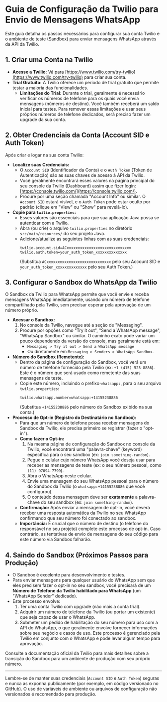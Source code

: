 # Guia de Configuração da Twilio para Envio de Mensagens WhatsApp

Este guia detalha os passos necessários para configurar sua conta Twilio e o ambiente de teste (Sandbox) para enviar mensagens WhatsApp através da API da Twilio.

## 1. Criar uma Conta na Twilio

*   **Acesse a Twilio:** Vá para [https://www.twilio.com/try-twilio](https://www.twilio.com/try-twilio) para criar sua conta.
*   **Trial Gratuito:** A Twilio oferece um período de trial gratuito que permite testar a maioria das funcionalidades.
    *   **Limitações do Trial:** Durante o trial, geralmente é necessário verificar os números de telefone para os quais você envia mensagens (números de destino). Você também receberá um saldo inicial para testes. Para remover essas limitações e usar seus próprios números de telefone dedicados, será preciso fazer um upgrade da sua conta.

## 2. Obter Credenciais da Conta (Account SID e Auth Token)

Após criar e logar na sua conta Twilio:

*   **Localize suas Credenciais:**
    *   O `Account SID` (Identificador da Conta) e o `Auth Token` (Token de Autenticação) são as suas chaves de acesso à API da Twilio.
    *   Você geralmente encontrará esses valores na página principal do seu console da Twilio (Dashboard) assim que fizer login: [https://console.twilio.com/](https://console.twilio.com/).
    *   Procure por uma seção chamada "Account Info" ou similar. O `Account SID` estará visível, e o `Auth Token` pode estar oculto por padrão (clique em "View" ou "Show" para revelá-lo).
*   **Copie para `twilio.properties`:**
    *   Esses valores são essenciais para que sua aplicação Java possa se autenticar com a Twilio.
    *   Abra (ou crie) o arquivo `twilio.properties` no diretório `src/main/resources/` do seu projeto Java.
    *   Adicione/atualize as seguintes linhas com as suas credenciais:
        ```properties
        twilio.account.sid=ACxxxxxxxxxxxxxxxxxxxxxxxxxxxxx
        twilio.auth.token=your_auth_token_xxxxxxxxxxxxxx
        ```
        (Substitua `ACxxxxxxxxxxxxxxxxxxxxxxxxxxxxx` pelo seu Account SID e `your_auth_token_xxxxxxxxxxxxxx` pelo seu Auth Token.)

## 3. Configurar o Sandbox do WhatsApp da Twilio

O Sandbox da Twilio para WhatsApp permite que você envie e receba mensagens WhatsApp imediatamente, usando um número de telefone compartilhado pela Twilio, sem precisar esperar pela aprovação de um número próprio.

*   **Acessar o Sandbox:**
    1.  No console da Twilio, navegue até a seção de "Messaging".
    2.  Procure por opções como "Try it out", "Send a WhatsApp message", "WhatsApp Sandbox" ou similar. O caminho exato pode variar um pouco dependendo da versão do console, mas geralmente está em:
        *   `Messaging > Try it out > Send a WhatsApp message`
        *   Ou diretamente em `Messaging > Senders > WhatsApp Sandbox`.
*   **Número do Sandbox (Remetente):**
    *   Dentro da página de configuração do Sandbox, você verá um número de telefone fornecido pela Twilio (ex: `+1 (415) 523-8886`). Este é o número que será usado como remetente das suas mensagens de teste.
    *   Copie este número, incluindo o prefixo `whatsapp:`, para o seu arquivo `twilio.properties`:
        ```properties
        twilio.whatsapp.number=whatsapp:+14155238886
        ```
        (Substitua `+14155238886` pelo número do Sandbox exibido na sua conta.)
*   **Processo de Opt-in (Registro do Destinatário no Sandbox):**
    *   Para que um número de telefone possa receber mensagens do Sandbox da Twilio, ele precisa primeiro se registrar (fazer o "opt-in").
    *   **Como fazer o Opt-in:**
        1.  Na mesma página de configuração do Sandbox no console da Twilio, você encontrará uma "palavra-chave" (keyword) específica para o seu sandbox (ex: `join something-random`).
        2.  Pegue o celular cujo número WhatsApp você deseja usar para receber as mensagens de teste (ex: o seu número pessoal, como `(11) 97094-7799`).
        3.  Abra o WhatsApp neste celular.
        4.  Envie uma mensagem do seu WhatsApp pessoal para o número do Sandbox da Twilio (o `whatsapp:+14155238886` que você configurou).
        5.  O conteúdo dessa mensagem deve ser **exatamente** a palavra-chave do seu sandbox (ex: `join something-random`).
    *   **Confirmação:** Após enviar a mensagem de opt-in, você deverá receber uma resposta automática da Twilio no seu WhatsApp confirmando que seu número foi conectado ao sandbox.
    *   **Importância:** É crucial que o número de destino (o telefone do responsável no seu projeto) complete este processo de opt-in. Caso contrário, as tentativas de envio de mensagens do seu código para este número via Sandbox falharão.

## 4. Saindo do Sandbox (Próximos Passos para Produção)

*   O Sandbox é excelente para desenvolvimento e testes.
*   Para enviar mensagens para qualquer usuário do WhatsApp sem que eles precisem fazer o opt-in no seu sandbox, você precisará de um **Número de Telefone da Twilio habilitado para WhatsApp** (um "WhatsApp Sender" dedicado).
*   Este processo envolve:
    1.  Ter uma conta Twilio com upgrade (não mais a conta trial).
    2.  Adquirir um número de telefone da Twilio (ou portar um existente) que seja capaz de usar o WhatsApp.
    3.  Submeter um pedido de habilitação do seu número para uso com a API do WhatsApp, o que geralmente envolve fornecer informações sobre seu negócio e casos de uso. Este processo é gerenciado pela Twilio em conjunto com o WhatsApp e pode levar algum tempo para aprovação.

Consulte a documentação oficial da Twilio para mais detalhes sobre a transição do Sandbox para um ambiente de produção com seu próprio número.

---

Lembre-se de manter suas credenciais (`Account SID` e `Auth Token`) seguras e nunca as exponha publicamente (por exemplo, em código versionado no GitHub). O uso de variáveis de ambiente ou arquivos de configuração não versionados é recomendado para produção.
